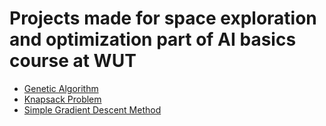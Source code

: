 # Projects made for space exploration and optimization part of AI basics course at WUT

-   [Genetic Algorithm](GeneticAlg.ipynb)
-   [Knapsack Problem](KnapsackProblem.ipynb)
-   [Simple Gradient Descent Method](SimpleGradientDescent.ipynb)